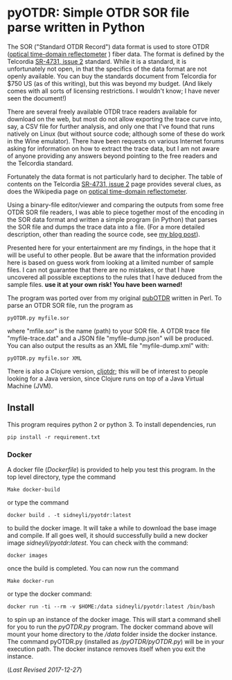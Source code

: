 # pyOTDR: Simple OTDR SOR file parse written in Python

The SOR ("Standard OTDR Record") data format is used to store OTDR 
([optical time-domain
reflectometer](http://https://en.wikipedia.org/wiki/Optical_time-domain_reflectometer)
) fiber data.  The format is defined by the Telcordia [SR-4731, issue
2](http://telecom-info.telcordia.com/site-cgi/ido/docs.cgi?ID=SEARCH&DOCUMENT=SR-4731&)
standard.  While it is a standard, it is unfortunately not open, in
that the specifics of the data format are not openly available.  You
can buy the standards document from Telcordia for $750 US (as of this
writing), but this was beyond my budget. (And likely comes with
all sorts of licensing restrictions. I wouldn't know; I have never
seen the document!)


There are several freely available OTDR trace readers available for
download on the web, but most do not allow exporting the trace curve
into, say, a CSV file for further analysis, and only one that I've
found that runs natively on Linux (but without source code; although
some of these do work in the Wine emulator).  There have been requests
on various Internet forums asking for information on how to extract
the trace data, but I am not aware of anyone providing any answers
beyond pointing to the free readers and the Telcordia standard.


Fortunately the data format is not particularly hard to decipher.  The
table of contents on the Telcordia [SR-4731, issue
2](http://telecom-info.telcordia.com/site-cgi/ido/docs.cgi?ID=SEARCH&DOCUMENT=SR-4731&)
page provides several clues, as does the Wikipedia page on [optical
time-domain
reflectometer](http://https://en.wikipedia.org/wiki/Optical_time-domain_reflectometer).


Using a binary-file editor/viewer and comparing the outputs from
some free OTDR SOR file readers, I was able to piece together most of
the encoding in the SOR data format and written a simple program (in
Python) that parses the SOR file and dumps the trace data into a file.
(For a more detailed description, other than reading the source code,
see [my blog
post](http://morethanfootnotes.blogspot.com/2015/07/the-otdr-optical-time-domain.html?view=sidebar)).


Presented here for your entertainment are my findings, in the hope
that it will be useful to other people.  But be aware that the
information provided here is based on guess work from looking at a
limited number of sample files.  I can not guarantee that there are no
mistakes, or that I have uncovered all possible exceptions to the
rules that I have deduced from the sample files.  **use it at your own
risk! You have been warned!** 

The program was ported over from my original [pubOTDR](https://github.com/sid5432/pubOTDR)
written in Perl.  To parse an OTDR SOR file, run the program as

    pyOTDR.py myfile.sor

where "mfile.sor" is the name (path) to your SOR file.  A OTDR trace file "myfile-trace.dat" and a JSON file "myfile-dump.json" will be produced.  You can also output the results as an XML file "myfile-dump.xml" with:

    pyOTDR.py myfile.sor XML

There is also a Clojure version, [cljotdr](https://github.com/sid5432/cljotdr); this will be of interest to people looking for a Java version, since Clojure runs on top of a Java Virtual Machine (JVM).


## Install

This program requires python 2 or python 3. To install dependencies, run

    pip install -r requirement.txt


### Docker

A docker file (*Dockerfile*) is provided to help you test this program. In the top level directory, type the command

	Make docker-build
    
or type the command 

	docker build . -t sidneyli/pyotdr:latest

to build the docker image. It will take a while to download the base image and compile. If 
all goes well, it should successfully build a new docker image *sidneyli/pyotdr:latest*.
You can check with the command:

	docker images
    
once the build is completed. You can now run the command

	Make docker-run
    
or type the docker command:

	docker run -ti --rm -v $HOME:/data sidneyli/pyotdr:latest /bin/bash

to spin up an instance of the docker image. This will start a command shell for you to run the *pyOTDR.py* program.  The docker command
above will mount your home directory to the */data* folder inside the docker instance.  The
command pyOTDR.py (installed as */pyOTDR/pyOTDR.py*) will be in your execution path.
The docker instance removes itself when you exit the instance.

(*Last Revised 2017-12-27*)


